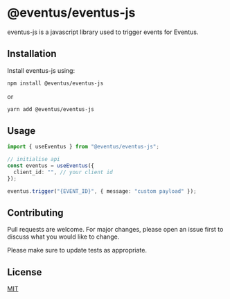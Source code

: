 # @eventus/eventus-js

eventus-js is a javascript library used to trigger events for Eventus.

## Installation

Install eventus-js using:

```bash
npm install @eventus/eventus-js
```

or

```bash
yarn add @eventus/eventus-js
```

## Usage

```typescript
import { useEventus } from "@eventus/eventus-js";

// initialise api
const eventus = useEventus({
  client_id: "", // your client id
});

eventus.trigger("{EVENT_ID}", { message: "custom payload" });
```

## Contributing

Pull requests are welcome. For major changes, please open an issue first
to discuss what you would like to change.

Please make sure to update tests as appropriate.

## License

[MIT](https://choosealicense.com/licenses/mit/)
